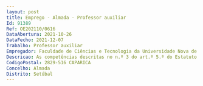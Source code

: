 ```yaml
--- 
layout: post
title: Emprego - Almada - Professor auxiliar
Id: 91389
Ref: OE202110/0616
DataAbertura: 2021-10-26
DataFecho: 2021-12-07
Trabalho: Professor auxiliar
Empregador: Faculdade de Ciências e Tecnologia da Universidade Nova de Lisboa -  NOVA School of Science and Tech
Descricao: As competências descritas no n.º 3 do art.º 5.º do Estatuto da Carreira Docente Universitária.
CodigoPostal: 2829-516 CAPARICA
Concelho: Almada
Distrito: Setúbal
--- 
```

